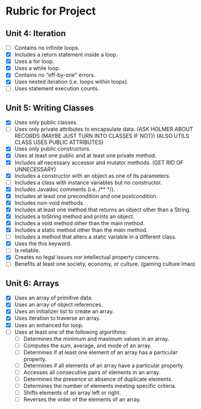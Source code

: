 # Rubric for Project

## Unit 4: Iteration

- [ ] Contains no infinite loops.
- [x] Includes a return statement inside a loop.
- [x] Uses a for loop.
- [x] Uses a while loop.
- [x] Contains no “off-by-one” errors.
- [x] Uses nested iteration (i.e. loops within loops).
- [ ] Uses statement execution counts.

## Unit 5: Writing Classes

- [x] Uses only public classes.
- [ ] Uses only private attributes to encapsulate data. (ASK HOLMER ABOUT RECORDS (MAYBE JUST TURN INTO CLASSES IF NOT)) (ALSO UTILS CLASS USES PUBLIC ATTRIBUTES)
- [x] Uses only public constructors.
- [x] Uses at least one public and at least one private method.
- [x] Includes all necessary accessor and mutator methods. (GET RID OF UNNECESSARY)
- [x] Includes a constructor with an object as one of its parameters.
- [ ] Includes a class with instance variables but no constructor.
- [x] Includes Javadoc comments (i.e. /** */).
- [x] Includes at least one precondition and one postcondition.
- [x] Includes non-void methods.
- [x] Includes at least one method that returns an object other than a String.
- [x] Includes a toString method and prints an object.
- [x] Includes a void method other than the main method.
- [x] Includes a static method other than the main method.
- [ ] Includes a method that alters a static variable in a different class.
- [x] Uses the this keyword.
- [ ] Is reliable.
- [x] Creates no legal issues nor intellectual property concerns.
- [ ] Benefits at least one society, economy, or culture. (gaming culture lmao)

## Unit 6: Arrays

- [x] Uses an array of primitive data.
- [x] Uses an array of object references.
- [x] Uses an initializer list to create an array.
- [x] Uses iteration to traverse an array.
- [x] Uses an enhanced for loop.
- [ ] Uses at least one of the following algorithms:
  - [ ] Determines the minimum and maximum values in an array.
  - [ ] Computes the sum, average, and mode of an array.
  - [ ] Determines if at least one element of an array has a particular property.
  - [ ] Determines if all elements of an array have a particular property.
  - [ ] Accesses all consecutive pairs of elements in an array.
  - [ ] Determines the presence or absence of duplicate elements.
  - [ ] Determines the number of elements meeting specific criteria.
  - [ ] Shifts elements of an array left or right.
  - [ ] Reverses the order of the elements of an array.
